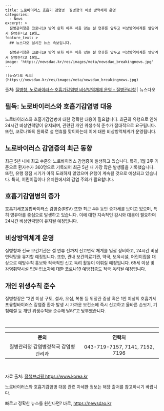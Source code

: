     ---
    title: 노로바이러스 호흡기 감염병  질병청의 비상 방역체제 운영
    categories:
      - News
    excerpt: >
      질병관리청은 코로나19 방역 완화 이후 처음 맞는 설 연휴를 앞두고 비상방역체계를 앞당겨서 운영한다고 19일…
    feature_text: >
      ## 뉴스다오 실시간 뉴스 속보입니다.
    
      질병관리청은 코로나19 방역 완화 이후 처음 맞는 설 연휴를 앞두고 비상방역체계를 앞당겨서 운영한다고 19일…
    image: 'https://newsdao.kr/res/images/meta/newsdao_breakingnews.jpg'
    ---
    
    ![뉴스다오 속보](https://newsdao.kr/res/images/meta/newsdao_breakingnews.jpg)

<p>출처: <a href="https://newsdao.kr/3043" rel="dofollow">질병청, 노로바이러스·호흡기감염병 비상방역체제 운영 - 질병관리청</a> | 뉴스다오</p>

<h2 data-ke-size="size26">필독: 노로바이러스와 호흡기감염병 대응</h2>
<p data-ke-size="size16">노로바이러스와 호흡기감염병에 대한 정확한 대응이 필요합니다. 최근의 유행으로 인해 24시간 비상연락망이 유지되며, 관련된 개인 위생수칙 준수가 절대적으로 요구됩니다. 또한, 코로나19의 완화로 설 연휴를 맞이하는데 이에 대한 비상방역체계가 운영됩니다.</p>

<h2 data-ke-size="size24">노로바이러스 감염증의 최근 동향</h2>
<p data-ke-size="size16">최근 5년 내에 최고 수준의 노로바이러스 감염증이 발생하고 있습니다. 특히, 1월 2주 기준으로 환자수가 360명으로 기록되어 최근 5년 내 가장 많은 발생률을 기록했습니다. 또한, 유행 정점 시기가 아직 도래하지 않았으며 유행이 계속될 것으로 예상되고 있습니다. 특히, 어린이집이나 유치원에서의 감염 주의가 필요합니다.</p>

<h2 data-ke-size="size24">호흡기감염병의 증가</h2>
<p data-ke-size="size16">호흡기세포융합바이러스 감염증(RSV) 또한 최근 4주 동안 증가세를 보이고 있으며, 특히 영유아를 중심으로 발생하고 있습니다. 이에 대한 지속적인 감시와 대응이 필요하며 24시간 비상연락망이 유지될 예정입니다.</p>

<h2 data-ke-size="size24">비상방역체계 운영</h2>
<p data-ke-size="size16">질병청과 전국 보건기관은 설 연휴 전까지 신고연락 체계를 일괄 정비하고, 24시간 비상연락망을 유지할 예정입니다. 또한, 관내 보건의료기관, 약국, 보육시설, 어린이집을 대상으로 예방수칙 홍보와 적극적인 신고 독려 활동이 이뤄질 예정입니다. 65세 이상 및 감염취약시설 입원·입소자에 대한 코로나19 예방접종도 적극 독려될 예정입니다.</p>

<h2 data-ke-size="size24">개인 위생수칙 준수</h2>
<p data-ke-size="size16">질병청장은 “2인 이상 구토, 설사, 오심, 복통 등 위장관 증상 혹은 1인 이상의 호흡기세포융합바이러스 감염증 환자 발생 시 가까운 보건소에 즉시 신고하고 올바른 손씻기, 기침예절 등 개인 위생수칙을 준수해 달라”고 당부했습니다.</p>

<p data-ke-size="size16">&nbsp;</p>

<hr>

<table>
	<tbody>
		<tr>
			<td style="text-align: center; height: 17px;"><b>문의</b></td>
			<td style="text-align: center; height: 17px;"><b>연락처</b></td>
		</tr>
		<tr>
			<td style="text-align: center; height: 17px;">질병관리청 감염병정책국 감염병관리과</td>
			<td style="text-align: center; height: 17px;">043-719-7157, 7141, 7152, 7196</td>
		</tr>
	</tbody>
</table>

<p data-ke-size="size16">&nbsp;</p>

<p data-ke-size="size16">자료 출처: <a href="https://newsdao.kr/3043">정책브리핑 https://www.korea.kr</a></p>
<p data-ke-size="size16">노로바이러스와 호흡기감염병 대응 관련 자세한 정보는 해당 출처를 참고하시기 바랍니다.</p> 

빠르고 정확한 뉴스를 원한다면? 바로, <a href="https://newsdao.kr" rel="dofollow">https://newsdao.kr</a>


    
